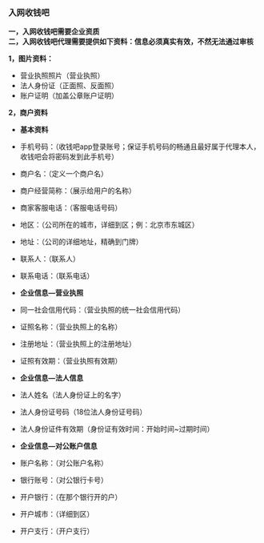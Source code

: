 ### 入网收钱吧

**一，入网收钱吧需要企业资质  
二，入网收钱吧代理需要提供如下资料：信息必须真实有效，不然无法通过审核**

**1，图片资料：**

* 营业执照照片（营业执照）
* 法人身份证（正面照、反面照）
* 账户证明（加盖公章账户证明）

**2，商户资料**

* **基本资料**

* 手机号码：（收钱吧app登录账号；保证手机号码的畅通且最好属于代理本人，收钱吧会将密码发到此手机号）

* 商户名：（定义一个商户名）

* 商户经营简称：（展示给用户的名称）

* 商家客服电话：（客服电话号码）
* 地区：（公司所在的城市，详细到区；例：北京市东城区）
* 地址：（公司的详细地址，精确到门牌）
* 联系人：（联系人）
* 联系电话：（联系电话）

* **企业信息—营业执照**

* 同一社会信用代码：（营业执照的统一社会信用代码）

* 证照名称：（营业执照上的名称）

* 注册地址：（营业执照上的注册地址）

* 证照有效期：（营业执照有效期）

* **企业信息—法人信息**

* 法人姓名（法人身份证上的名字）

* 法人身份证号码（18位法人身份证号码）

* 法人身份证件有效期（身份证有效时间：开始时间~过期时间）

* **企业信息—对公账户信息**

* 账户名称：（对公账户名称）

* 银行账号：（对公银行卡号）

* 开户银行：（在那个银行开的户）

* 开户城市：（详细到区）

* 开户支行：（开户支行）



